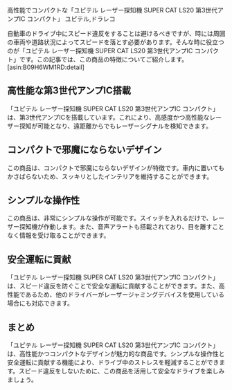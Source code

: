 高性能でコンパクトな「ユピテル レーザー探知機 SUPER CAT LS20 第3世代アンプIC コンパクト」
ユピテル,ドラレコ

自動車のドライブ中にスピード違反をすることは避けるべきですが、時には周囲の車両や道路状況によってスピードを落とす必要があります。そんな時に役立つのが「ユピテル レーザー探知機 SUPER CAT LS20 第3世代アンプIC コンパクト」です。この記事では、この商品の特徴についてご紹介します。
[asin:B09H6WM1RD:detail]
## 高性能な第3世代アンプIC搭載

「ユピテル レーザー探知機 SUPER CAT LS20 第3世代アンプIC コンパクト」は、第3世代アンプICを搭載しています。これにより、高感度かつ高性能なレーザー探知が可能となり、遠距離からでもレーザーシグナルを検知できます。

## コンパクトで邪魔にならないデザイン

この商品は、コンパクトで邪魔にならないデザインが特徴です。車内に置いてもかさばらないため、スッキリとしたインテリアを維持することができます。

## シンプルな操作性

この商品は、非常にシンプルな操作が可能です。スイッチを入れるだけで、レーザー探知機が作動します。また、音声アラートも搭載されており、目を離すことなく情報を受け取ることができます。

## 安全運転に貢献

「ユピテル レーザー探知機 SUPER CAT LS20 第3世代アンプIC コンパクト」は、スピード違反を防ぐことで安全な運転に貢献することができます。また、高性能であるため、他のドライバーがレーザージャミングデバイスを使用している場合にも対応できます。

## まとめ

「ユピテル レーザー探知機 SUPER CAT LS20 第3世代アンプIC コンパクト」は、高性能かつコンパクトなデザインが魅力的な商品です。シンプルな操作性と安全運転に貢献する機能により、ドライブ中のストレスを軽減することができます。スピード違反をしないために、この商品を活用して安全なドライブを楽しみましょう。
